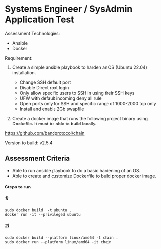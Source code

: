 # Systems Engineer / SysAdmin Application Test

Assessment Technologies:

- Ansible
- Docker

Requirement:

1. Create a simple ansible playbook to harden an OS (Ubuntu 22.04) installation.

   - Change SSH default port
   - Disable Direct root login
   - Only allow specific users to SSH in using their SSH keys
   - UFW with default incoming deny all rule
   - Open ports only for SSH and specific range of 1000-2000 tcp only
   - Install and enable 2Gb swapfile

2. Create a docker image that runs the following project binary using Dockefile. It must be able to build locally.

https://github.com/bandprotocol/chain

Version to build: v2.5.4

## Assessment Criteria

- Able to run ansible playbook to do a basic hardening of an OS.
- Able to create and customize Dockerfile to build proper docker image.

#### Steps to run

##### 1)

```
sudo docker build  -t ubuntu .
docker run -it --privileged ubuntu
```

##### 2)

```
sudo docker build --platform linux/amd64 -t chain .
sudo docker run --platform linux/amd64 -it chain
```
